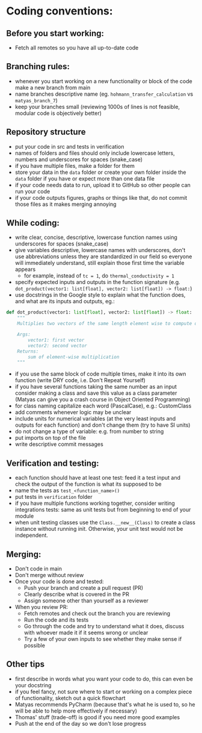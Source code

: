 # Coding conventions:
## Before you start working:
- Fetch all remotes so you have all up-to-date code
	
## Branching rules:
- whenever you start working on a new functionality or block of the code make a new branch from main
- name branches descriptive name (eg. `hohmann_transfer_calculation` vs `matyas_branch_7`)
- keep your branches small (reviewing 1000s of lines is not feasible, modular code is objectively better)

## Repository structure
- put your code in src and tests in verification
- names of folders and files should only include lowercase letters, numbers and underscores for spaces (snake_case)
- if you have multiple files, make a folder for them
- store your data in the `data` folder or create your own folder inside the `data` folder if you have or expect more than one data file
- if your code needs data to run, upload it to GitHub so other people can run your code
- if your code outputs figures, graphs or things like that, do not commit those files as it makes merging annoying

## While coding:
- write clear, concise, descriptive, lowercase function names using underscores for spaces (snake_case)
- give variables descriptive, lowercase names with underscores, don't use abbreviations unless they are standardized in our field so everyone will immediately understand, still explain those first time the variable appears
  - for example, instead of `tc = 1`, do `thermal_conductivity = 1`
- specify expected inputs and outputs in the function signature (e.g. `dot_product(vector1: list[float], vector2: list[float]) -> float:`)
- use docstrings in the Google style to explain what the function does, and what are its inputs and outputs, eg.:

```python
def dot_product(vector1: list[float], vector2: list[float]) -> float:
	"""
	Multiplies two vectors of the same length element wise to compute dot product.

	Args:
		vector1: first vector
		vector2: second vector
	Returns:
		sum of element-wise multiplication	
	"""
```

- if you use the same block of code multiple times, make it into its own function (write DRY code, i.e. Don't Repeat Yourself)
- if you have several functions taking the same number as an input consider making a class and save this value as a class parameter (Matyas can give you a crash course in Object Oriented Programming)
- for class naming capitalize each word (PascalCase), e.g.: CustomClass 
- add comments whenever logic may be unclear
- include units for numerical variables (at the very least inputs and outputs for each function) and don't change them (try to have SI units)
- do not change a type of variable: e.g. from number to string
- put imports on top of the file
- write descriptive commit messages

## Verification and testing:
- each function should have at least one test: feed it a test input and check the output of the function is what its supposed to be
- name the tests as `test_<function_name>()`
- put tests in `verification` folder
- if you have multiple functions working together, consider writing integrations tests: same as unit tests but from beginning to end of your module
- when unit testing classes use the `Class.__new__(Class)` to create a class instance without running init. Otherwise, your unit test would not be independent.

## Merging:
- Don't code in main
- Don't merge without review
- Once your code is done and tested:
	- Push your branch and create a pull request (PR)
	- Clearly describe what is covered in the PR
	- Assign someone other than yourself as a reviewer
- When you review PR:
	- Fetch remotes and check out the branch you are reviewing
	- Run the code and its tests
	- Go through the code and try to understand what it does, discuss with whoever made it if it seems wrong or unclear
	- Try a few of your own inputs to see whether they make sense if possible

## Other tips
- first describe in words what you want your code to do, this can even be your docstring
- if you feel fancy, not sure where to start or working on a complex piece of functionality, sketch out a quick flowchart
- Matyas recommends PyCharm (because that's what he is used to, so he will be able to help more effectively if necessary)
- Thomas' stuff (trade-off) is good if you need more good examples
- Push at the end of the day so we don't lose progress
